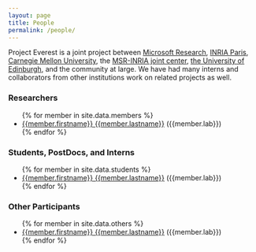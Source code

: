```yaml
---
layout: page
title: People
permalink: /people/
---
```


<p>
   Project Everest is a joint project between
   <a href="http://research.microsoft.com">Microsoft Research</a>,
   <a href="http://prosecco.gforge.inria.fr/">INRIA Paris</a>,
   <a href="http://www.andrew.cmu.edu/user/bparno/">Carnegie Mellon University</a>,
   the <a href="http://www.msr-inria.fr">MSR-INRIA joint center</a>,
   <a href="https://homepages.inf.ed.ac.uk/mkohlwei">the University of Edinburgh</a>, and the community at large.
   We have had many interns and collaborators from other institutions work on related projects as well.
</p>

<div style="margin:0 auto">
  <h3>Researchers</h3>
  <div style=" ">
    <ul style="padding-left:2em; margin:0px 0px 0px 0px">
      {% for member in site.data.members %}
        <li><a href="{{ member.url}}"> {{member.firstname}} {{member.lastname}}</a> ({{member.lab}})</li>
      {% endfor %}
    </ul>
  </div>
 <h3>Students, PostDocs, and Interns</h3>
  <div style="">
    <ul style="padding-left:2em; margin:0px 0px 0px 0px">
      {% for member in site.data.students %}
        <li><a href="{{ member.url}}"> {{member.firstname}} {{member.lastname}}</a> ({{member.lab}})</li>
      {% endfor %}
    </ul>
  </div>
 <h3>Other Participants</h3>
  <div style="">
    <ul style="padding-left:2em; margin:0px 0px 0px 0px">
      {% for member in site.data.others %}
        <li><a href="{{ member.url}}"> {{member.firstname}} {{member.lastname}}</a> ({{member.lab}})</li>
      {% endfor %}
    </ul>
  </div>
</div>
